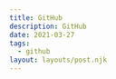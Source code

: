 ```yaml
---
title: GitHub
description: GitHub
date: 2021-03-27
tags:
  - github
layout: layouts/post.njk
---
```

